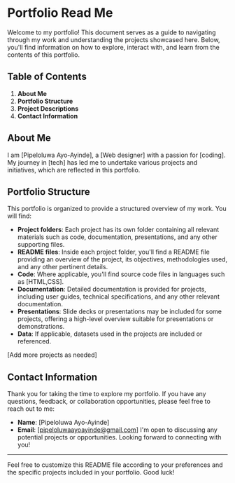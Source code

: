 # Portfolio Read Me

Welcome to my portfolio! This document serves as a guide to navigating through my work and understanding the projects showcased here. Below, you'll find information on how to explore, interact with, and learn from the contents of this portfolio.

## Table of Contents

1. **About Me**
2. **Portfolio Structure**
3. **Project Descriptions**
4. **Contact Information**

## About Me

I am [Pipeloluwa Ayo-Ayinde], a [Web designer] with a passion for [coding]. My journey in [tech] has led me to undertake various projects and initiatives, which are reflected in this portfolio.

## Portfolio Structure

This portfolio is organized to provide a structured overview of my work. You will find:

- **Project folders**: Each project has its own folder containing all relevant materials such as code, documentation, presentations, and any other supporting files.
- **README files**: Inside each project folder, you'll find a README file providing an overview of the project, its objectives, methodologies used, and any other pertinent details.
- **Code**: Where applicable, you'll find source code files in languages such as [HTML,CSS].
- **Documentation**: Detailed documentation is provided for projects, including user guides, technical specifications, and any other relevant documentation.
- **Presentations**: Slide decks or presentations may be included for some projects, offering a high-level overview suitable for presentations or demonstrations.
- **Data**: If applicable, datasets used in the projects are included or referenced.


[Add more projects as needed]

## Contact Information

Thank you for taking the time to explore my portfolio. If you have any questions, feedback, or collaboration opportunities, please feel free to reach out to me:

- **Name**: [Pipeloluwa Ayo-Ayinde]
- **Email**: [pipeloluwaayoayinde@gmail.com]
I'm open to discussing any potential projects or opportunities. Looking forward to connecting with you!

---

Feel free to customize this README file according to your preferences and the specific projects included in your portfolio. Good luck!
